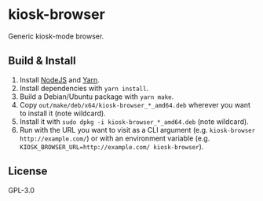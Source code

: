 # kiosk-browser

Generic kiosk-mode browser.

## Build & Install

1. Install [NodeJS](https://nodejs.org/en/) and [Yarn](https://www.yarnpkg.com/en/).
1. Install dependencies with `yarn install`.
1. Build a Debian/Ubuntu package with `yarn make`.
1. Copy `out/make/deb/x64/kiosk-browser_*_amd64.deb` wherever you want to install it (note wildcard).
1. Install it with `sudo dpkg -i kiosk-browser_*_amd64.deb` (note wildcard).
1. Run with the URL you want to visit as a CLI argument (e.g. `kiosk-browser http://example.com/`) or with an environment variable (e.g. `KIOSK_BROWSER_URL=http://example.com/ kiosk-browser`).

## License

GPL-3.0
